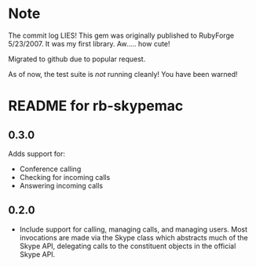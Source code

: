 Note
====
The commit log LIES!  This gem was originally published to RubyForge 5/23/2007.  It was my first library.  Aw..... how cute!

Migrated to github due to popular request.

As of now, the test suite is *not* running cleanly!  You have been warned!

README for rb-skypemac
======================

0.3.0
-----
Adds support for:

* Conference calling
* Checking for incoming calls
* Answering incoming calls

0.2.0
-----

* Include support for calling, managing calls, and managing users.  Most invocations are made via the Skype class which abstracts much of the Skype API, delegating calls to the constituent objects in the official Skype API.
